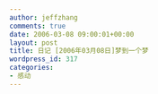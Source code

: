 ```yaml
---
author: jeffzhang
comments: true
date: 2006-03-08 09:00:01+00:00
layout: post
title: 日记 [2006年03月08日]梦到一个梦
wordpress_id: 317
categories:
- 感动
---
```


